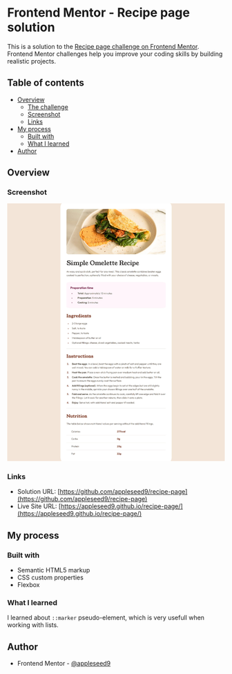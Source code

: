 # Frontend Mentor - Recipe page solution

This is a solution to the [Recipe page challenge on Frontend Mentor](https://www.frontendmentor.io/challenges/recipe-page-KiTsR8QQKm). Frontend Mentor challenges help you improve your coding skills by building realistic projects. 

## Table of contents

- [Overview](#overview)
  - [The challenge](#the-challenge)
  - [Screenshot](#screenshot)
  - [Links](#links)
- [My process](#my-process)
  - [Built with](#built-with)
  - [What I learned](#what-i-learned)
- [Author](#author)

## Overview

### Screenshot

![](./screenshot.jpg)

### Links

- Solution URL: [https://github.com/appleseed9/recipe-page](https://github.com/appleseed9/recipe-page)
- Live Site URL: [https://appleseed9.github.io/recipe-page/](https://appleseed9.github.io/recipe-page/)

## My process

### Built with

- Semantic HTML5 markup
- CSS custom properties
- Flexbox

### What I learned

I learned about `::marker` pseudo-element, which is very usefull when working with lists.

## Author

- Frontend Mentor - [@appleseed9](https://www.frontendmentor.io/profile/appleseed9)

